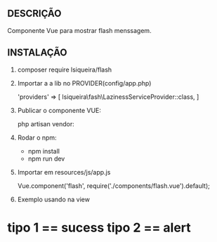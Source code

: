 ## DESCRIÇÃO

Componente Vue para mostrar flash menssagem.


## INSTALAÇÃO

1. composer require lsiqueira/flash

2. Importar a a lib no PROVIDER(config/app.php)
   
    'providers' => [
        lsiqueira\fash\LazinessServiceProvider::class,
    ]

3. Publicar o componente VUE:

    php artisan vendor:
    
4. Rodar o npm:

    * npm install
    * npm run dev


5. Importar em resources/js/app.js
   
    Vue.component('flash', require('./components/flash.vue').default);

6. Exemplo usando na view

# tipo 1 == sucess tipo 2 == alert

<flash message="ola mundo"
     tipo=1>
</flash>




